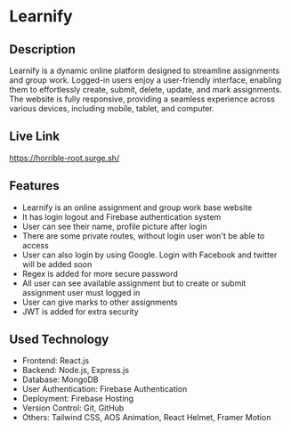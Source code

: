 

# Learnify
## Description
Learnify is a dynamic online platform designed to streamline
assignments and group work. Logged-in users enjoy a user-friendly interface,
enabling them to effortlessly create, submit, delete, update, and mark
assignments. The website is fully responsive, providing a seamless experience
across various devices, including mobile, tablet, and computer.


## Live Link

https://horrible-root.surge.sh/


## Features

- Learnify is an online assignment and group work base website
- It has login logout and Firebase authentication system
- User can see their name, profile picture after login
- There are some private routes, without login user won't be able to access
- User can also login by using Google. Login with Facebook and twitter will be added soon
- Regex is added for more secure password
- All user can see available assignment but to create or submit assignment user must logged in
- User can give marks to other assignments
- JWT is added for extra security

## Used Technology
- Frontend: React.js
- Backend: Node.js, Express.js
- Database: MongoDB
- User Authentication: Firebase Authentication
- Deployment: Firebase Hosting
- Version Control: Git, GitHub
- Others: Tailwind CSS, AOS Animation, React Helmet, Framer Motion
